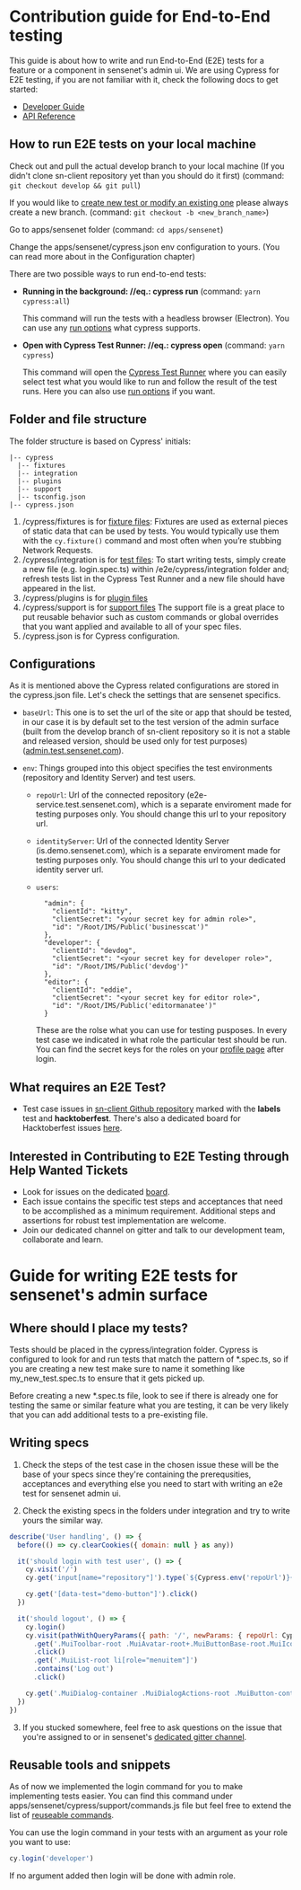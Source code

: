 # Contribution guide for End-to-End testing

This guide is about how to write and run End-to-End (E2E) tests for a feature or a component in sensenet's admin ui. We are using Cypress for E2E testing, if you are not familiar with it, check the following docs to get started:

- [Developer Guide](https://docs.cypress.io/guides/overview/why-cypress.html)
- [API Reference](https://docs.cypress.io/api/api/table-of-contents.html)

## How to run E2E tests on your local machine

Check out and pull the actual develop branch to your local machine (If you didn't clone sn-client repository yet than you should do it first) (command: `git checkout develop && git pull`)

If you would like to [create new test or modify an existing one](https://github.com/SenseNet/sensenet/blob/master/CONTRIBUTING.md#making-a-change) please always create a new branch. (command: `git checkout -b <new_branch_name>`)

Go to apps/sensenet folder (command: `cd apps/sensenet`)

Change the apps/sensenet/cypress.json env configuration to yours. (You can read more about in the Configuration chapter)

There are two possible ways to run end-to-end tests:

- **Running in the background: //eq.: cypress run** (command: `yarn cypress:all`)

  This command will run the tests with a headless browser (Electron). You can use any [run options](https://docs.cypress.io/guides/guides/command-line.html#cypress-run) what cypress supports.

- **Open with Cypress Test Runner: //eq.: cypress open** (command: `yarn cypress`)

  This command will open the [Cypress Test Runner](https://docs.cypress.io/guides/core-concepts/test-runner.html#Overview) where you can easily select test what you would like to run and follow the result of the test runs. Here you can also use [run options](https://docs.cypress.io/guides/guides/command-line.html#cypress-open) if you want.

## Folder and file structure

The folder structure is based on Cypress' initials:

```
|-- cypress
  |-- fixtures
  |-- integration
  |-- plugins
  |-- support
  |-- tsconfig.json
|-- cypress.json
```

1. /cypress/fixtures is for [fixture files](https://docs.cypress.io/guides/core-concepts/writing-and-organizing-tests.html#Fixture-Files):
   Fixtures are used as external pieces of static data that can be used by tests.
   You would typically use them with the `cy.fixture()` command and most often when you’re stubbing Network Requests.
2. /cypress/integration is for [test files](https://docs.cypress.io/guides/core-concepts/writing-and-organizing-tests.html#Test-files):
   To start writing tests, simply create a new file (e.g. login.spec.ts) within /e2e/cypress/integration folder and;
   refresh tests list in the Cypress Test Runner and a new file should have appeared in the list.
3. /cypress/plugins is for [plugin files](https://docs.cypress.io/guides/core-concepts/writing-and-organizing-tests.html#Plugin-files)
4. /cypress/support is for [support files](https://docs.cypress.io/guides/core-concepts/writing-and-organizing-tests.html#Support-file)
   The support file is a great place to put reusable behavior such as custom commands or global overrides that you want applied and available to all of your spec files.
5. /cypress.json is for Cypress configuration.

## Configurations

As it is mentioned above the Cypress related configurations are stored in the cypress.json file. Let's check the settings that are sensenet specifics.

- `baseUrl`: This one is to set the url of the site or app that should be tested, in our case it is by default set to the test version of the admin surface (built from the develop branch of sn-client repository so it is not a stable and released version, should be used only for test purposes) ([admin.test.sensenet.com](https://admin.test.sensenet.com)).

- `env`: Things grouped into this object specifies the test environments (repository and Identity Server) and test users.

  - `repoUrl`: Url of the connected repository (e2e-service.test.sensenet.com), which is a separate enviroment made for testing purposes only. You should change this url to your repository url.

  - `identityServer`: Url of the connected Identity Server (is.demo.sensenet.com), which is a separate enviroment made for testing purposes only.
    You should change this url to your dedicated identity server url.

  - `users`:

    ```
      "admin": {
        "clientId": "kitty",
        "clientSecret": "<your secret key for admin role>",
        "id": "/Root/IMS/Public('businesscat')"
      },
      "developer": {
        "clientId": "devdog",
        "clientSecret": "<your secret key for developer role>",
        "id": "/Root/IMS/Public('devdog')"
      },
      "editor": {
        "clientId": "eddie",
        "clientSecret": "<your secret key for editor role>",
        "id": "/Root/IMS/Public('editormanatee')"
      }
    ```

    These are the rolse what you can use for testing pusposes. In every test case we indicated in what role the particular test should be run. You can find the secret keys for the roles on your [profile page](https://profile.sensenet.com/) after login.

## What requires an E2E Test?

- Test case issues in [sn-client Github repository](https://github.com/SenseNet/sn-client) marked with the **labels** test and **hacktoberfest**. There's also a dedicated board for Hacktoberfest issues [here](https://github.com/orgs/SenseNet/projects/7).

## Interested in Contributing to E2E Testing through Help Wanted Tickets

- Look for issues on the dedicated [board](https://github.com/orgs/SenseNet/projects/7).
- Each issue contains the specific test steps and acceptances that need to be accomplished as a minimum requirement. Additional steps and assertions for robust test implementation are welcome.
- Join our dedicated channel on gitter and talk to our development team, collaborate and learn.

# Guide for writing E2E tests for sensenet's admin surface

## Where should I place my tests?

Tests should be placed in the cypress/integration folder. Cypress is configured to look for and run tests that match the pattern of \*\.spec.ts, so if you are creating a new test make sure to name it something like my_new_test.spec.ts to ensure that it gets picked up.

Before creating a new \*\.spec.ts file, look to see if there is already one for testing the same or similar feature what you are testing, it can be very likely that you can add additional tests to a pre-existing file.

## Writing specs

1. Check the steps of the test case in the chosen issue these will be the base of your specs since they're containing the prerequsities, acceptances and everything else you need to start with writing an e2e test for sensenet admin ui.

2. Check the existing specs in the folders under integration and try to write yours the similar way.

```javascript
describe('User handling', () => {
  before(() => cy.clearCookies({ domain: null } as any))

  it('should login with test user', () => {
    cy.visit('/')
    cy.get('input[name="repository"]').type(`${Cypress.env('repoUrl')}{enter}`)

    cy.get('[data-test="demo-button"]').click()
  })

  it('should logout', () => {
    cy.login()
    cy.visit(pathWithQueryParams({ path: '/', newParams: { repoUrl: Cypress.env('repoUrl') } }))
      .get('.MuiToolbar-root .MuiAvatar-root+.MuiButtonBase-root.MuiIconButton-root')
      .click()
      .get('.MuiList-root li[role="menuitem"]')
      .contains('Log out')
      .click()

    cy.get('.MuiDialog-container .MuiDialogActions-root .MuiButton-containedPrimary').click()
  })
})
```

3. If you stucked somewhere, feel free to ask questions on the issue that you're assigned to or in sensenet's [dedicated gitter channel](https://gitter.im/SenseNet/SNaaS).

## Reusable tools and snippets

As of now we implemented the login command for you to make implementing tests easier. You can find this command under apps/sensenet/cypress/support/commands.js file but feel free to extend the list of [reuseable commands](https://docs.cypress.io/api/cypress-api/custom-commands.html).

You can use the login command in your tests with an argument as your role you want to use:

```javascript
cy.login('developer')
```

If no argument added then login will be done with admin role.
